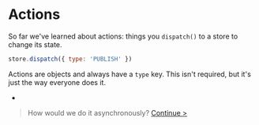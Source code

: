 # Actions

So far we've learned about actions: things you `dispatch()` to a store to change its state.

```js
store.dispatch({ type: 'PUBLISH' })
```

Actions are objects and always have a `type` key. This isn't required, but it's just the way everyone does it.

-

> How would we do it asynchronously? [Continue >](the-three-states.md)
